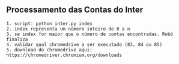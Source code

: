 ## Processamento das Contas do Inter

    1. script: python inter.py index
    2. index representa um número inteiro de 0 a n
    3. se index for maior que o número de contas encontradas. Robô finaliza
    4. validar qual chromedrive a ser executado (83, 84 ou 85)
    5. download do chromedrive aqui: https://chromedriver.chromium.org/downloads